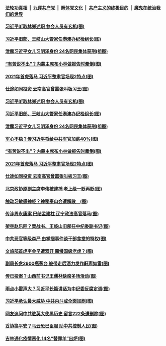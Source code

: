 

####  [法轮功真相](../../../../basic/blob/master/README.md?t=01280801) &nbsp;|&nbsp; [九评共产党](../../../../9ping.md/blob/master/README.md?t=01280801) &nbsp;|&nbsp; [解体党文化](../../../../jtdwh.md/blob/master/README.md?t=01280801)  &nbsp;|&nbsp; [共产主义的终极目的](../../../../gczydzjmd.md/blob/master/README.md?t=01280801) &nbsp;|&nbsp; [魔鬼在统治我们的世界](../../../../mgztzwmdsj.md/blob/master/README.md?t=01280801) 

#### [习近平听取林郑述职 参会人员有玄机(图)](../pages/p2/960555.md?t=01280801) 

#### [习近平旧部、王岐山大管家任港澳办纪检组长(图)](../pages/p2/960513.md?t=01280801) 

#### [泄露习近平女儿习明泽身份 24名网民集体获刑(组图)](../pages/p2/960501.md?t=01280801) 

#### [“有苦说不出”？内蒙主席布小林做报告时晕倒(图)](../pages/p2/960478.md?t=01280801) 

#### [2021年首虎落马 习近平整肃官场现2特点(图)](../pages/p2/960453.md?t=01280801) 

#### [仕途如同投资 云南高官曾嚣张叫板习王(图)](../pages/p2/960446.md?t=01280801) 

#### [习近平听取林郑述职 参会人员有玄机(图)](../pages/p2/960555.md?t=01280801) 

#### [习近平旧部、王岐山大管家任港澳办纪检组长(图)](../pages/p2/960513.md?t=01280801) 

#### [泄露习近平女儿习明泽身份 24名网民集体获刑(组图)](../pages/p2/960501.md?t=01280801) 

#### [军心不稳？传习近平将给中共军官加薪40%(图)](../pages/p2/960503.md?t=01280801) 

#### [“有苦说不出”？内蒙主席布小林做报告时晕倒(图)](../pages/p2/960478.md?t=01280801) 

#### [2021年首虎落马 习近平整肃官场现2特点(图)](../pages/p2/960453.md?t=01280801) 

#### [仕途如同投资 云南高官曾嚣张叫板习王(图)](../pages/p2/960446.md?t=01280801) 

#### [北京政协原副主席李伟被逮捕 老上级一贬再贬(图)](../pages/p2/960396.md?t=01280801) 

#### [触动习敏感神经？神秘泰山会遭解散　(图)](../pages/p2/960371.md?t=01280801) 

#### [传涉周永康案 巴结孟建柱 辽宁政法高官落马(图)](../pages/p2/960362.md?t=01280801) 

#### [架空赵乐际？栗战书、王岐山旧部任中纪委副书记(图)](../pages/p2/960273.md?t=01280801) 

#### [中共恶官等级森严 由掌掴事件谈干部食堂的特权(图)](../pages/p2/960304.md?t=01280801) 

#### [文旅部首虎李金早遭双开 震慑国级老虎？(图)](../pages/p2/960333.md?t=01280801) 

#### [副局长贪2900瓶茅台 被带走后酒力发作鼾声如雷(图)](../pages/p2/960285.md?t=01280801) 

#### [传已投案？山西前书记王儒林缺席多场活动(图)](../pages/p2/960191.md?t=01280801) 

#### [雨点小雷声大？习近平长篇讲话为中纪委反腐定调(图)](../pages/p2/960278.md?t=01280801) 

#### [习近平承认最大威胁 中共内斗或全面加剧(图)](../pages/p2/960247.md?t=01280801) 

#### [网友追问中共驻英大使黑历史 留言222条遭删除(图)](../pages/p2/960194.md?t=01280801) 

#### [妥协换平安？马云恐已臣服 助中共控制人民(图)](../pages/p2/960172.md?t=01280801) 

#### [吉林通化疫情恶化 14名“替罪羊”出炉(图)](../pages/p2/960174.md?t=01280801) 

